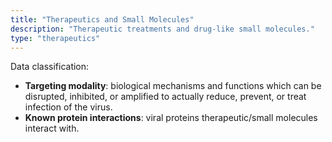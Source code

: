 ```yaml
---
title: "Therapeutics and Small Molecules"
description: "Therapeutic treatments and drug-like small molecules."
type: "therapeutics"
---
```


Data classification:

- **Targeting modality**: biological mechanisms and functions which can be disrupted, inhibited, or amplified to actually reduce, prevent, or treat infection of the virus.
- **Known protein interactions**: viral proteins therapeutic/small molecules interact with.
